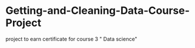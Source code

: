 # Getting-and-Cleaning-Data-Course-Project
project to earn certificate for course 3 " Data science"
